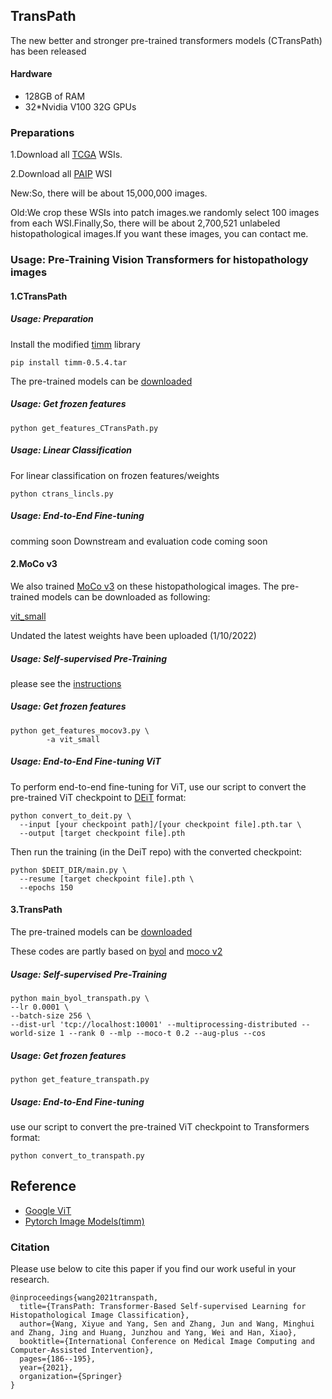 
## TransPath

The new better and stronger pre-trained transformers models (CTransPath) has been released 
#### Hardware

* 128GB of RAM
* 32*Nvidia V100 32G GPUs

### Preparations
1.Download all [TCGA](https://portal.gdc.cancer.gov/projects?filters=%7B%22op%22%3A%22and%22%2C%22content%22%3A%5B%7B%22op%22%3A%22in%22%2C%22content%22%3A%7B%22field%22%3A%22projects.program.name%22%2C%22value%22%3A%5B%22TCGA%22%5D%7D%7D%5D%7D) WSIs.

2.Download all [PAIP](http://wisepaip.org/paip) WSI


New:So, there will be about 15,000,000 images.

Old:We crop these WSIs into patch images.we randomly select 100 images from each WSI.Finally,So, there will be about 2,700,521 unlabeled histopathological
images.If you want these images, you can contact me.

### Usage: Pre-Training Vision Transformers for histopathology images



#### 1.CTransPath

##### Usage: Preparation
Install the modified [timm](https://drive.google.com/file/d/1JV7aj9rKqGedXY1TdDfi3dP07022hcgZ/view?usp=sharing) library
```
pip install timm-0.5.4.tar
```

The pre-trained models can be [downloaded](https://drive.google.com/file/d/1DoDx_70_TLj98gTf6YTXnu4tFhsFocDX/view?usp=sharing)

##### Usage: Get frozen features

```
python get_features_CTransPath.py

```

##### Usage: Linear Classification
For linear classification on frozen features/weights

```
python ctrans_lincls.py

```
##### Usage: End-to-End Fine-tuning
comming soon
Downstream and evaluation code coming soon

#### 2.MoCo v3 
We also trained [MoCo v3](https://arxiv.org/abs/2104.02057) on these histopathological images.
The pre-trained  models can be downloaded as following:

[vit_small](https://drive.google.com/file/d/13d_SHy9t9JCwp_MsU2oOUZ5AvI6tsC-K/view?usp=sharing)

Undated the latest weights have been uploaded (1/10/2022)
##### Usage: Self-supervised Pre-Training
please see the [instructions](https://github.com/facebookresearch/moco-v3)

##### Usage: Get frozen features

```
python get_features_mocov3.py \
        -a vit_small
```
##### Usage: End-to-End Fine-tuning ViT
To perform end-to-end fine-tuning for ViT, use our script to convert the pre-trained ViT checkpoint to [DEiT](https://github.com/facebookresearch/deit) format:
```
python convert_to_deit.py \
  --input [your checkpoint path]/[your checkpoint file].pth.tar \
  --output [target checkpoint file].pth
```
Then run the training (in the DeiT repo) with the converted checkpoint:
```
python $DEIT_DIR/main.py \
  --resume [target checkpoint file].pth \
  --epochs 150
```

#### 3.TransPath

The pre-trained  models can be [downloaded](https://drive.google.com/file/d/1dhysqcv_Ct_A96qOF8i6COTK3jLb56vx/view?usp=sharing)

These codes are partly based on [byol](https://github.com/lucidrains/byol-pytorch) and [moco v2](https://github.com/facebookresearch/moco)
##### Usage: Self-supervised Pre-Training
```
python main_byol_transpath.py \
--lr 0.0001 \
--batch-size 256 \
--dist-url 'tcp://localhost:10001' --multiprocessing-distributed --world-size 1 --rank 0 --mlp --moco-t 0.2 --aug-plus --cos
```
##### Usage: Get frozen features
```
python get_feature_transpath.py
```

##### Usage: End-to-End Fine-tuning
use our script to convert the pre-trained ViT checkpoint to Transformers format:
```
python convert_to_transpath.py 
```


## Reference
* [Google ViT](https://github.com/google-research/vision_transformer)
* [Pytorch Image Models(timm)](https://github.com/rwightman/pytorch-image-models)


### Citation
Please use below to cite this paper if you find our work useful in your research.
```
@inproceedings{wang2021transpath,
  title={TransPath: Transformer-Based Self-supervised Learning for Histopathological Image Classification},
  author={Wang, Xiyue and Yang, Sen and Zhang, Jun and Wang, Minghui and Zhang, Jing and Huang, Junzhou and Yang, Wei and Han, Xiao},
  booktitle={International Conference on Medical Image Computing and Computer-Assisted Intervention},
  pages={186--195},
  year={2021},
  organization={Springer}
}
``` 




